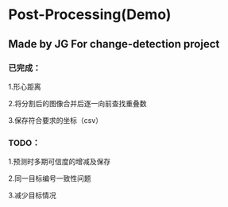 # Post-Processing(Demo)
## Made by JG  For change-detection project
### 已完成：
1.形心距离

2.将分割后的图像合并后逐一向前查找重叠数

3.保存符合要求的坐标（csv）

### TODO：
1.预测时多期可信度的增减及保存

2.同一目标编号一致性问题

3.减少目标情况
